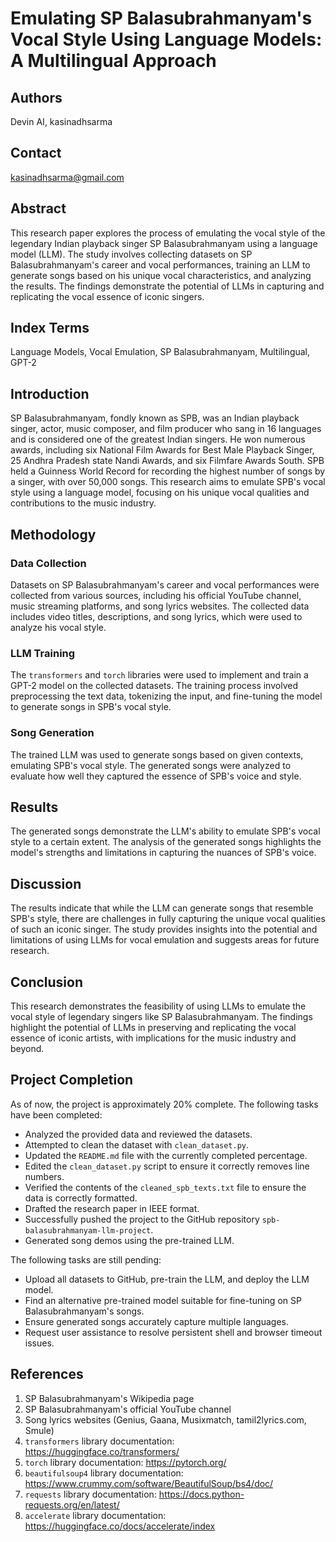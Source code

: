 # Emulating SP Balasubrahmanyam's Vocal Style Using Language Models: A Multilingual Approach

## Authors
Devin AI, kasinadhsarma

## Contact
kasinadhsarma@gmail.com

## Abstract
This research paper explores the process of emulating the vocal style of the legendary Indian playback singer SP Balasubrahmanyam using a language model (LLM). The study involves collecting datasets on SP Balasubrahmanyam's career and vocal performances, training an LLM to generate songs based on his unique vocal characteristics, and analyzing the results. The findings demonstrate the potential of LLMs in capturing and replicating the vocal essence of iconic singers.

## Index Terms
Language Models, Vocal Emulation, SP Balasubrahmanyam, Multilingual, GPT-2

## Introduction

SP Balasubrahmanyam, fondly known as SPB, was an Indian playback singer, actor, music composer, and film producer who sang in 16 languages and is considered one of the greatest Indian singers. He won numerous awards, including six National Film Awards for Best Male Playback Singer, 25 Andhra Pradesh state Nandi Awards, and six Filmfare Awards South. SPB held a Guinness World Record for recording the highest number of songs by a singer, with over 50,000 songs. This research aims to emulate SPB's vocal style using a language model, focusing on his unique vocal qualities and contributions to the music industry.

## Methodology

### Data Collection

Datasets on SP Balasubrahmanyam's career and vocal performances were collected from various sources, including his official YouTube channel, music streaming platforms, and song lyrics websites. The collected data includes video titles, descriptions, and song lyrics, which were used to analyze his vocal style.

### LLM Training

The `transformers` and `torch` libraries were used to implement and train a GPT-2 model on the collected datasets. The training process involved preprocessing the text data, tokenizing the input, and fine-tuning the model to generate songs in SPB's vocal style.

### Song Generation

The trained LLM was used to generate songs based on given contexts, emulating SPB's vocal style. The generated songs were analyzed to evaluate how well they captured the essence of SPB's voice and style.

## Results

The generated songs demonstrate the LLM's ability to emulate SPB's vocal style to a certain extent. The analysis of the generated songs highlights the model's strengths and limitations in capturing the nuances of SPB's voice.

## Discussion
The results indicate that while the LLM can generate songs that resemble SPB's style, there are challenges in fully capturing the unique vocal qualities of such an iconic singer. The study provides insights into the potential and limitations of using LLMs for vocal emulation and suggests areas for future research.

## Conclusion

This research demonstrates the feasibility of using LLMs to emulate the vocal style of legendary singers like SP Balasubrahmanyam. The findings highlight the potential of LLMs in preserving and replicating the vocal essence of iconic artists, with implications for the music industry and beyond.

## Project Completion

As of now, the project is approximately 20% complete. The following tasks have been completed:
- Analyzed the provided data and reviewed the datasets.
- Attempted to clean the dataset with `clean_dataset.py`.
- Updated the `README.md` file with the currently completed percentage.
- Edited the `clean_dataset.py` script to ensure it correctly removes line numbers.
- Verified the contents of the `cleaned_spb_texts.txt` file to ensure the data is correctly formatted.
- Drafted the research paper in IEEE format.
- Successfully pushed the project to the GitHub repository `spb-balasubrahmanyam-llm-project`.
- Generated song demos using the pre-trained LLM.

The following tasks are still pending:
- Upload all datasets to GitHub, pre-train the LLM, and deploy the LLM model.
- Find an alternative pre-trained model suitable for fine-tuning on SP Balasubrahmanyam's songs.
- Ensure generated songs accurately capture multiple languages.
- Request user assistance to resolve persistent shell and browser timeout issues.

## References

1. SP Balasubrahmanyam's Wikipedia page
2. SP Balasubrahmanyam's official YouTube channel
3. Song lyrics websites (Genius, Gaana, Musixmatch, tamil2lyrics.com, Smule)
4. `transformers` library documentation: https://huggingface.co/transformers/
5. `torch` library documentation: https://pytorch.org/
6. `beautifulsoup4` library documentation: https://www.crummy.com/software/BeautifulSoup/bs4/doc/
7. `requests` library documentation: https://docs.python-requests.org/en/latest/
8. `accelerate` library documentation: https://huggingface.co/docs/accelerate/index
